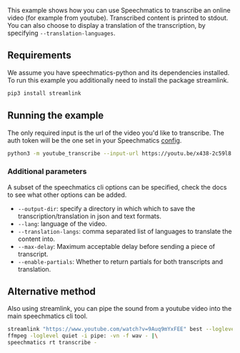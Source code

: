 This example shows how you can use Speechmatics to transcribe an online video (for example from youtube).
Transcribed content is printed to stdout. You can also choose to display a translation of the transcription, by specifying `--translation-languages`.

## Requirements
We assume you have speechmatics-python and its dependencies installed. To run this example you additionally need to install the package streamlink.
```bash
pip3 install streamlink
```

## Running the example
The only required input is the url of the video you'd like to transcribe. The auth token will be the one set in your Speechmatics [config](https://gitlab1.speechmatics.io/python/speechmatics-python-internal/-/tree/master/#configuring-auth-tokens).
```bash
python3 -m youtube_transcribe --input-url https://youtu.be/x438-2c59l8
```
### Additional parameters

A subset of the speechmatics cli options can be specified, check the docs to see what other options can be added.

* `--output-dir`: specify a directory in which which to save the transcription/translation in json and text formats.
* `--lang`: language of the video.
* `--translation-langs`: comma separated list of languages to translate the content into.
* `--max-delay`: Maximum acceptable delay before sending a piece of transcript.
* `--enable-partials`: Whether to return partials for both transcripts and translation.

## Alternative method
Also using streamlink, you can pipe the sound from a youtube video into the main speechmatics cli tool.
```bash
streamlink "https://www.youtube.com/watch?v=9Auq9mYxFEE" best --loglevel none --output - |\
ffmpeg -loglevel quiet -i pipe: -vn -f wav - |\
speechmatics rt transcribe -
```
